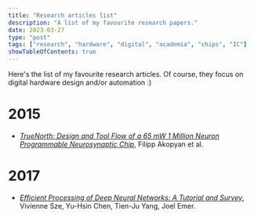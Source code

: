 ```yaml
---
title: "Research articles list"
description: "A list of my favourite research papers."
date: 2023-03-27
type: "post"
tags: ["research", "hardware", "digital", "academia", "chips", "IC"]
showTableOfContents: true
---
```


Here's the list of my favourite research articles. Of course, they focus on digital hardware design and/or automation :)

# 2015 

* [*TrueNorth: Design and Tool Flow of a 65 mW 1 Million Neuron Programmable Neurosynaptic Chip*](https://redwood.berkeley.edu/wp-content/uploads/2021/08/Akopyan2015.pdf), Filipp Akopyan et al.

# 2017

* [*Efficient Processing of Deep Neural Networks: A Tutorial and Survey*](https://arxiv.org/abs/1703.09039), Vivienne Sze, Yu-Hsin Chen, Tien-Ju Yang, Joel Emer.
